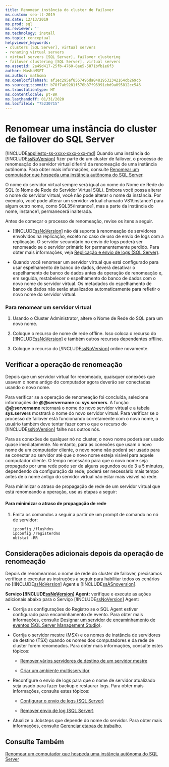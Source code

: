 ```yaml
---
title: Renomear instância do cluster de failover
ms.custom: seo-lt-2019
ms.date: 12/13/2019
ms.prod: sql
ms.reviewer: ''
ms.technology: install
ms.topic: conceptual
helpviewer_keywords:
- clusters [SQL Server], virtual servers
- renaming virtual servers
- virtual servers [SQL Server], failover clustering
- failover clustering [SQL Server], virtual servers
ms.assetid: 2a49d417-25fb-4760-8ae5-5871bfb1e6f3
author: MashaMSFT
ms.author: mathoma
ms.openlocfilehash: af1ec295ef8567496da84819532342164cb269cb
ms.sourcegitcommit: b78f7ab9281f570b87f96991ebd9a095812cc546
ms.translationtype: HT
ms.contentlocale: pt-BR
ms.lasthandoff: 01/31/2020
ms.locfileid: "75230715"
---
```

# <a name="rename-a-sql-server-failover-cluster-instance"></a>Renomear uma instância do cluster de failover do SQL Server
[!INCLUDE[appliesto-ss-xxxx-xxxx-xxx-md](../../../includes/appliesto-ss-xxxx-xxxx-xxx-md.md)]
  Quando uma instância do [!INCLUDE[ssNoVersion](../../../includes/ssnoversion-md.md)] fizer parte de um cluster de failover, o processo de renomeação do servidor virtual diferirá da renomeação de uma instância autônoma. Para obter mais informações, consulte [Renomear um computador que hospeda uma instância autônoma do SQL Server](../../../database-engine/install-windows/rename-a-computer-that-hosts-a-stand-alone-instance-of-sql-server.md).  
  
 O nome do servidor virtual sempre será igual ao nome do Nome de Rede do SQL (o Nome de Rede do Servidor Virtual SQL). Embora você possa alterar o nome do servidor virtual, você não pode alterar o nome da instância. Por exemplo, você pode alterar um servidor virtual chamado VS1\instance1 para algum outro nome, como SQL35\instance1, mas a parte da instância do nome, instance1, permanecerá inalterada.  
  
 Antes de começar o processo de renomeação, revise os itens a seguir.  
  
-   [!INCLUDE[ssNoVersion](../../../includes/ssnoversion-md.md)] não dá suporte à renomeação de servidores envolvidos na replicação, exceto no caso de uso de envio de logs com a replicação. O servidor secundário no envio de logs poderá ser renomeado se o servidor primário for permanentemente perdido. Para obter mais informações, veja [Replicação e envio de logs &#40;SQL Server&#41;](../../../database-engine/log-shipping/log-shipping-and-replication-sql-server.md).  
  
-   Quando você renomear um servidor virtual que está configurado para usar espelhamento de banco de dados, deverá desativar o espelhamento de banco de dados antes da operação de renomeação e, em seguida, restabelecer o espelhamento do banco de dados com o novo nome do servidor virtual. Os metadados do espelhamento de banco de dados não serão atualizados automaticamente para refletir o novo nome do servidor virtual.  
  
### <a name="to-rename-a-virtual-server"></a>Para renomear um servidor virtual  
  
1.  Usando o Cluster Administrator, altere o Nome de Rede do SQL para um novo nome.  
  
2.  Coloque o recurso de nome de rede offline. Isso coloca o recurso do [!INCLUDE[ssNoVersion](../../../includes/ssnoversion-md.md)] e também outros recursos dependentes offline.  
  
3.  Coloque o recurso do [!INCLUDE[ssNoVersion](../../../includes/ssnoversion-md.md)] online novamente.  
  
## <a name="verify-the-renaming-operation"></a>Verificar a operação de renomeação  
 Depois que um servidor virtual for renomeado, quaisquer conexões que usavam o nome antigo do computador agora deverão ser conectadas usando o novo nome.  
  
 Para verificar se a operação de renomeação foi concluída, selecione informações de **@@servername** ou **sys.servers**. A função **@@servername** retornará o nome do novo servidor virtual e a tabela **sys.servers** mostrará o nome do novo servidor virtual. Para verificar se o processo de failover está funcionando corretamente com o novo nome, o usuário também deve tentar fazer com o que o recurso do [!INCLUDE[ssNoVersion](../../../includes/ssnoversion-md.md)] falhe nos outros nós.  
  
 Para as conexões de qualquer nó no cluster, o novo nome poderá ser usado quase imediatamente. No entanto, para as conexões que usam o novo nome de um computador cliente, o novo nome não poderá ser usado para se conectar ao servidor até que o novo nome esteja visível para aquele computador cliente. O tempo necessário para que o novo nome seja propagado por uma rede pode ser de alguns segundos ou de 3 a 5 minutos, dependendo da configuração da rede; poderá ser necessário mais tempo antes de o nome antigo do servidor virtual não estar mais visível na rede.  
  
 Para minimizar o atraso de propagação de rede de um servidor virtual que está renomeando a operação, use as etapas a seguir:  
  
#### <a name="to-minimize-network-propagation-delay"></a>Para minimizar o atraso de propagação de rede  
  
1.  Emita os comandos a seguir a partir de um prompt de comando no nó de servidor:  
  
    ```  
    ipconfig /flushdns  
    ipconfig /registerdns  
    nbtstat -RR  
    ```  
  
## <a name="additional-considerations-after-the-renaming-operation"></a>Considerações adicionais depois da operação de renomeação  
 Depois de renomearmos o nome de rede do cluster de failover, precisamos verificar e executar as instruções a seguir para habilitar todos os cenários no [!INCLUDE[ssNoVersion](../../../includes/ssnoversion-md.md)] Agent e [!INCLUDE[ssASnoversion](../../../includes/ssasnoversion-md.md)].  
  
 **Serviço [!INCLUDE[ssNoVersion](../../../includes/ssnoversion-md.md)] Agent:** verifique e execute as ações adicionais abaixo para o Serviço [!INCLUDE[ssNoVersion](../../../includes/ssnoversion-md.md)] Agent:  
  
-   Corrija as configurações do Registro se o SQL Agent estiver configurado para encaminhamento de evento. Para obter mais informações, consulte [Designar um servidor de encaminhamento de eventos &#40;SQL Server Management Studio&#41;](https://msdn.microsoft.com/library/81dfcbe4-3000-4e77-99de-bf85fef63a12).  
  
-   Corrija o servidor mestre (MSX) e os nomes de instância de servidores de destino (TSX) quando os nomes dos computadores e da rede de cluster forem renomeados. Para obter mais informações, consulte estes tópicos:  
  
    -   [Remover vários servidores de destino de um servidor mestre](../../../ssms/agent/defect-multiple-target-servers-from-a-master-server.md)  
  
    -   [Criar um ambiente multisservidor](../../../ssms/agent/create-a-multiserver-environment.md)  
  
-   Reconfigure o envio de logs para que o nome de servidor atualizado seja usado para fazer backup e restaurar logs. Para obter mais informações, consulte estes tópicos:  
  
    -   [Configurar o envio de logs &#40;SQL Server&#41;](../../../database-engine/log-shipping/configure-log-shipping-sql-server.md)  
  
    -   [Remover envio de log &#40;SQL Server&#41;](../../../database-engine/log-shipping/remove-log-shipping-sql-server.md)  
  
-   Atualize o Jobsteps que depende do nome do servidor. Para obter mais informações, consulte [Gerenciar etapas de trabalho](../../../ssms/agent/manage-job-steps.md).  
  
## <a name="see-also"></a>Consulte Também  
 [Renomear um computador que hospeda uma instância autônoma do SQL Server](../../../database-engine/install-windows/rename-a-computer-that-hosts-a-stand-alone-instance-of-sql-server.md)  
  
  
